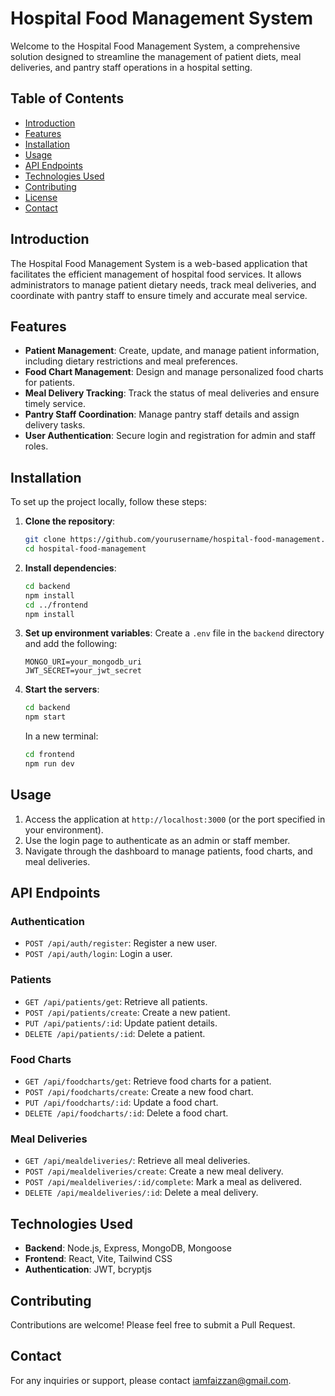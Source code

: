 # Hospital Food Management System

Welcome to the Hospital Food Management System, a comprehensive solution designed to streamline the management of patient diets, meal deliveries, and pantry staff operations in a hospital setting.

## Table of Contents

- [Introduction](#introduction)
- [Features](#features)
- [Installation](#installation)
- [Usage](#usage)
- [API Endpoints](#api-endpoints)
- [Technologies Used](#technologies-used)
- [Contributing](#contributing)
- [License](#license)
- [Contact](#contact)

## Introduction

The Hospital Food Management System is a web-based application that facilitates the efficient management of hospital food services. It allows administrators to manage patient dietary needs, track meal deliveries, and coordinate with pantry staff to ensure timely and accurate meal service.

## Features

- **Patient Management**: Create, update, and manage patient information, including dietary restrictions and meal preferences.
- **Food Chart Management**: Design and manage personalized food charts for patients.
- **Meal Delivery Tracking**: Track the status of meal deliveries and ensure timely service.
- **Pantry Staff Coordination**: Manage pantry staff details and assign delivery tasks.
- **User Authentication**: Secure login and registration for admin and staff roles.

## Installation

To set up the project locally, follow these steps:

1. **Clone the repository**:
   ```bash
   git clone https://github.com/yourusername/hospital-food-management.git
   cd hospital-food-management
   ```

2. **Install dependencies**:
   ```bash
   cd backend
   npm install
   cd ../frontend
   npm install
   ```

3. **Set up environment variables**:
   Create a `.env` file in the `backend` directory and add the following:
   ```
   MONGO_URI=your_mongodb_uri
   JWT_SECRET=your_jwt_secret
   ```

4. **Start the servers**:
   ```bash
   cd backend
   npm start
   ```
   In a new terminal:
   ```bash
   cd frontend
   npm run dev
   ```

## Usage

1. Access the application at `http://localhost:3000` (or the port specified in your environment).
2. Use the login page to authenticate as an admin or staff member.
3. Navigate through the dashboard to manage patients, food charts, and meal deliveries.

## API Endpoints

### Authentication
- `POST /api/auth/register`: Register a new user.
- `POST /api/auth/login`: Login a user.

### Patients
- `GET /api/patients/get`: Retrieve all patients.
- `POST /api/patients/create`: Create a new patient.
- `PUT /api/patients/:id`: Update patient details.
- `DELETE /api/patients/:id`: Delete a patient.

### Food Charts
- `GET /api/foodcharts/get`: Retrieve food charts for a patient.
- `POST /api/foodcharts/create`: Create a new food chart.
- `PUT /api/foodcharts/:id`: Update a food chart.
- `DELETE /api/foodcharts/:id`: Delete a food chart.

### Meal Deliveries
- `GET /api/mealdeliveries/`: Retrieve all meal deliveries.
- `POST /api/mealdeliveries/create`: Create a new meal delivery.
- `POST /api/mealdeliveries/:id/complete`: Mark a meal as delivered.
- `DELETE /api/mealdeliveries/:id`: Delete a meal delivery.

## Technologies Used

- **Backend**: Node.js, Express, MongoDB, Mongoose
- **Frontend**: React, Vite, Tailwind CSS
- **Authentication**: JWT, bcryptjs

## Contributing

Contributions are welcome! Please feel free to submit a Pull Request.

## Contact

For any inquiries or support, please contact iamfaizzan@gmail.com.